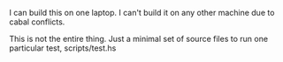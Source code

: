 I can build this on one laptop. I can't build it on any other machine due to cabal conflicts.

This is not the entire thing. Just a minimal set of source files to run one particular test, scripts/test.hs
